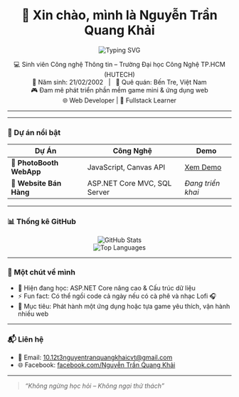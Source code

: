 <h1 align="center">👋 Xin chào, mình là Nguyễn Trần Quang Khải</h1>

<p align="center">
  <img src="https://readme-typing-svg.herokuapp.com?font=Fira+Code&size=22&pause=1000&color=00BFFF&center=true&vCenter=true&width=435&lines=IT+Student+%7C+Web+%26+Game+Developer;Lu%C3%B4n+mu%E1%BB%91n+h%E1%BB%8Dc+h%E1%BB%8Fi+v%C3%A0+chia+s%E1%BA%BB;Y%C3%AAu+th%C3%ADch+L%E1%BA%ADp+tr%C3%ACnh+v%C3%A0+Game+Mini" alt="Typing SVG" />
</p>

<p align="center">
  💻 Sinh viên Công nghệ Thông tin – Trường Đại học Công Nghệ TP.HCM (HUTECH) <br/>
  🎂 Năm sinh: 21/02/2002 &nbsp; | &nbsp; 🏡 Quê quán: Bến Tre, Việt Nam <br/>
  🎮 Đam mê phát triển phần mềm game mini & ứng dụng web <br/>
  🌐 Web Developer | 🔧 Fullstack Learner
</p>

---


---

### 🌟 Dự án nổi bật

| Dự Án | Công Nghệ | Demo |
|-------|-----------|------|
| 📸 **PhotoBooth WebApp** | JavaScript, Canvas API | [Xem Demo](https://quangkhi21.github.io/photobooth.com/) |
| 🛒 **Website Bán Hàng** | ASP.NET Core MVC, SQL Server | *Đang triển khai* |

---

### 📊 Thống kê GitHub

<p align="center">
  <img src="https://github-readme-stats.vercel.app/api?username=QuangKhai21&show_icons=true&theme=tokyonight" alt="GitHub Stats" />
  <br/>
  <img src="https://github-readme-stats.vercel.app/api/top-langs/?username=QuangKhai21&layout=compact&theme=tokyonight" alt="Top Languages" />
</p>

---

### 🎯 Một chút về mình
- 🌱 Hiện đang học: ASP.NET Core nâng cao & Cấu trúc dữ liệu  
- ⚡ Fun fact: Có thể ngồi code cả ngày nếu có cà phê và nhạc Lofi 🎧  
- 🎯 Mục tiêu: Phát hành một ứng dụng hoặc tựa game yêu thích, vận hành nhiều web

---

### 📬 Liên hệ
- 📧 Email: 10.12t3nguyentranquangkhaicvt@gmail.com  
- 🌐 Facebook: [facebook.com/Nguyễn Trần Quang Khải](https://facebook.com/khaidev)

---

> *“Không ngừng học hỏi – Không ngại thử thách”*
